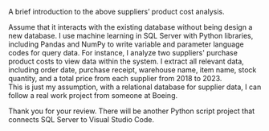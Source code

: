 A brief introduction to the above suppliers’ product cost analysis.

Assume that it interacts with the existing database without being design a new database. I use machine learning in SQL Server with Python libraries, including Pandas and NumPy to write variable and parameter language codes for query data.
For instance, I analyze two suppliers' purchase product costs to view data within the system. I extract all relevant data, including order date, purchase receipt, warehouse name, item name, stock quantity, and a total price from each supplier from 2018 to 2023.   
This is just my assumption, with a relational database for supplier data, I can follow a real work project from someone at Boeing.

Thank you for your review. There will be another Python script project that connects SQL Server to Visual Studio Code.
